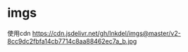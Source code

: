 # imgs

使用cdn
https://cdn.jsdelivr.net/gh/lnkdel/imgs@master/v2-8cc9dc2fbfa14cb7714c8aa88462ec7a_b.jpg